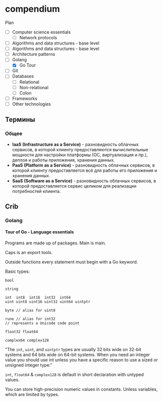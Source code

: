 # compendium

Plan
- [ ] Computer science essentials
  - [ ] Network protocols
- [ ] Algorithms and data structures - base level
- [ ] Algorithms and data structures - base level
- [ ] Architecture patterns
- [ ] Golang
  - [x] Go Tour 
- [ ] Git
- [ ] Databases
  - [ ] Relational
  - [ ] Non-relational
  - [ ] Colon
- [ ] Frameworks
- [ ] Other technologies

## Термины

### Общее

- **IaaS (Infrastructure as a Service)** - разновидность облачных сервисов, в которой
    клиенту предоставляются вычислительные мощности для настройки платформы (ОС, виртуализация и пр.), 
    деплоя и работы приложения, хранения данных.
- **PaaS (Platform as a Service)** - разновидность облачных сервисов, в которой
    клиенту предоставляется всё для работы его приложения и хранения данных.
- **SaaS (Software as a Service)** - разновидность облачных сервисов, в которой
    предоставляется сервис целиком для реализации потребностей клиента.

  
## Crib

### Golang

#### Tour of Go - Language essentials

Programs are made up of packages. Main is main.

Caps is an export tools.

Outside functions every statement must begin with a Go keyword.

Basic types: 

```
bool

string

int  int8  int16  int32  int64
uint uint8 uint16 uint32 uint64 uintptr

byte // alias for uint8

rune // alias for int32
// represents a Unicode code point

float32 float64

complex64 complex128
```

"The `int`, `uint`, and `uintptr` types are usually 32 bits wide on 32-bit systems and 64 bits wide on 64-bit systems. When you need an integer value you should use int unless you have a specific reason to use a sized or unsigned integer type."

`int`, `float64` & `complex128` is default in short declaration with untyped values.

You can store high-precision numeric values in constants. Unless variables, which are limited by types.

